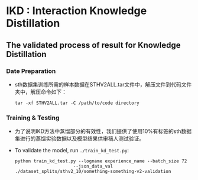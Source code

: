 # IKD : Interaction Knowledge Distillation  

## The validated process of result for Knowledge Distillation

### Date Preparation

- sth数据集训练所需的样本数据在STHV2ALL.tar文件中，解压文件到代码文件夹中，解压命令如下：

  ```linux
  tar -xf STHV2ALL.tar -C /path/to/code directory
  ```

### Training & Testing 

- 为了说明IKD方法中蒸馏部分的有效性，我们提供了使用10%有标签的sth数据集进行的蒸馏实验数据以及模型结果供审稿人测试验证。

- To validate the model, run `./train_kd_test.py`:

  ```
  python train_kd_test.py --logname experience_name --batch_size 72
  						--json_data_val ./dataset_splits/sthv2_10/something-something-v2-validation
  ```

  
